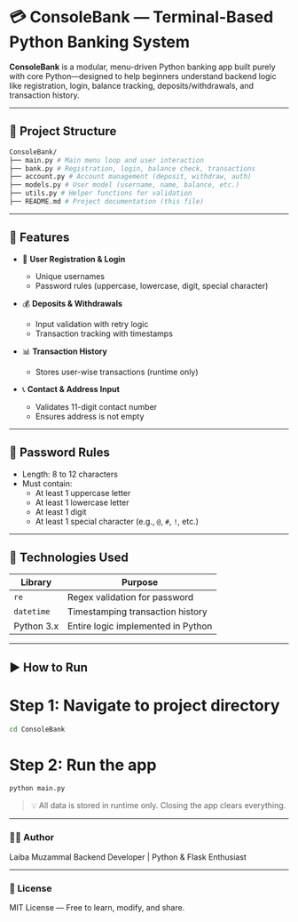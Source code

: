 # 💳 ConsoleBank — Terminal-Based Python Banking System

**ConsoleBank** is a modular, menu-driven Python banking app built purely with core Python—designed to help beginners understand backend logic like registration, login, balance tracking, deposits/withdrawals, and transaction history.

---

## 🧩 Project Structure

```bash
ConsoleBank/
├── main.py # Main menu loop and user interaction
├── bank.py # Registration, login, balance check, transactions
├── account.py # Account management (deposit, withdraw, auth)
├── models.py # User model (username, name, balance, etc.)
├── utils.py # Helper functions for validation
├── README.md # Project documentation (this file)
```

---

## 🚀 Features

- 🔐 **User Registration & Login**
  - Unique usernames
  - Password rules (uppercase, lowercase, digit, special character)

- 💰 **Deposits & Withdrawals**
  - Input validation with retry logic
  - Transaction tracking with timestamps

- 📊 **Transaction History**
  - Stores user-wise transactions (runtime only)

- 📞 **Contact & Address Input**
  - Validates 11-digit contact number
  - Ensures address is not empty

---

## 📜 Password Rules

- Length: 8 to 12 characters  
- Must contain:
  - At least 1 uppercase letter  
  - At least 1 lowercase letter  
  - At least 1 digit  
  - At least 1 special character (e.g., `@`, `#`, `!`, etc.)

---

## 🧠 Technologies Used

| Library    | Purpose                           |
|------------|------------------------------------|
| `re`       | Regex validation for password      |
| `datetime` | Timestamping transaction history   |
| Python 3.x | Entire logic implemented in Python |

---

## ▶️ How to Run

# Step 1: Navigate to project directory

```bash
cd ConsoleBank
```

# Step 2: Run the app

```bash
python main.py
```

> 💡 All data is stored in runtime only. Closing the app clears everything.

---

### 👩‍💻 Author
Laiba Muzammal
Backend Developer | Python & Flask Enthusiast

---

### 📝 License
MIT License — Free to learn, modify, and share.
